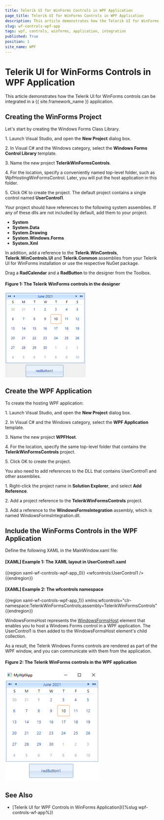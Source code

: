```yaml
---
title: Telerik UI for WinForms Controls in WPF Application
page_title: Telerik UI for WinForms Controls in WPF Application
description: This article demonstrates how the Telerik UI for WinForms controls can be integrated in a {{ site.framework_name }} application.
slug: wf-controls-wpf-app
tags: wpf, controls, winforms, application, integration
published: True
position: 1
site_name: WPF
---
```


# Telerik UI for WinForms Controls in WPF Application

This article demonstrates how the Telerik UI for WinForms controls can be integrated in a {{ site.framework_name }} application.

## Creating the WinForms Project

Let's start by creating the Windows Forms Class Library.

1\. Launch Visual Studio, and open the **New Project** dialog box.

2\. In Visual C# and the Windows category, select the **Windows Forms Control Library** template.

3\. Name the new project **TelerikWinFormsControls**.

4\. For the location, specify a conveniently named top-level folder, such as WpfHostingWinFormsControl. Later, you will put the host application in this folder.

5\. Click OK to create the project. The default project contains a single control named **UserControl1**.

Your project should have references to the following system assemblies. If any of these dlls are not included by default, add them to your project.

* **System**
* **System.Data**
* **System.Drawing**
* **System.Windows.Forms**
* **System.Xml**

In addition, add a reference to the **Telerik.WinControls**, **Telerik.WinControls.UI** and **Telerik.Common** assemblies from your Telerik UI for WinForms installation or use the respective NuGet package.

Drag a **RadCalendar** and a **RadButton** to the designer from the Toolbox.

#### Figure 1: The Telerik WinForms controls in the designer

![The Telerik WinForms controls in the designer](images/wf-controls-wpf-app-1.png)

## Create the WPF Application

To create the hosting WPF application:

1\. Launch Visual Studio, and open the **New Project** dialog box.

2\. In Visual C# and the Windows category, select the **WPF Application** template.

3\. Name the new project **WPFHost**.

4\. For the location, specify the same top-level folder that contains the **TelerikWinFormsControls** project.

5\. Click OK to create the project.

You also need to add references to the DLL that contains UserControl1 and other assemblies.

1\. Right-click the project name in **Solution Explorer**, and select **Add Reference**.

2\. Add a project reference to the **TelerikWinFormsControls** project.

3\. Add a reference to the **WindowsFormsIntegration** assembly, which is named WindowsFormsIntegration.dll.

## Include the WinForms Controls in the WPF Application

Define the following XAML in the MainWindow.xaml file:

#### __[XAML] Example 1: The XAML layout in UserControl1.xaml__
{{region xaml-wf-controls-wpf-app_0}}
	<WindowsFormsHost>
		<wfcontrols:UserControl1 />
	</WindowsFormsHost>
{{endregion}}

#### __[XAML] Example 2: The wfcontrols namespace__
{{region xaml-wf-controls-wpf-app_1}}
	xmlns:wfcontrols="clr-namespace:TelerikWinFormsControls;assembly=TelerikWinFormsControls"
{{endregion}}

WindowsFormsHost represents the [WindowsFormsHost](https://docs.microsoft.com/en-us/dotnet/api/system.windows.forms.integration.windowsformshost) element that enables you to host a Windows Forms control in a WPF application. The UserControl1 is then added to the WindowsFormsHost element's child collection.

As a result, the Telerik Windows Forms controls are rendered as part of the WPF window, and you can communicate with them from the application.

#### Figure 2: The Telerik WinForms controls in the WPF application

![The Telerik WinForms controls in the WPF application](images/wf-controls-wpf-app-2.png)

## See Also 
* [Telerik UI for WPF Controls in WinForms Application]({%slug wpf-controls-wf-app%})
